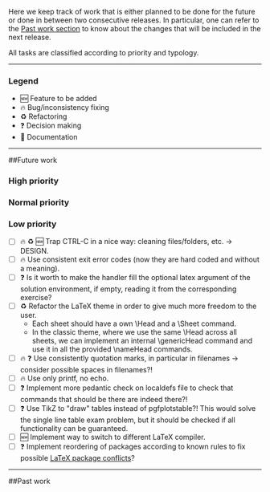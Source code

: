 Here we keep track of work that is either planned to be done for the future or done in between two consecutive releases.
In particular, one can refer to the [Past work section](#past-work) to know about the changes that will be included in the next release.

All tasks are classified according to priority and typology.

----

### Legend
* :new: Feature to be added
* :fire: Bug/inconsistency fixing
* :recycle: Refactoring
* :question: Decision making
* :memo: Documentation

----
##Future work

### High priority


### Normal priority


### Low priority

 - [ ] :fire: :recycle: :new: Trap CTRL-C in a nice way: cleaning files/folders, etc. -> DESIGN.
 - [ ] :fire: Use consistent exit error codes (now they are hard coded and without a meaning).
 - [ ] :question: Is it worth to make the handler fill the optional latex argument of the solution environment, if empty, reading it from the corresponding exercise?
 - [ ] :recycle: Refactor the LaTeX theme in order to give much more freedom to the user.
    * Each sheet should have a own \Head and a \Sheet command.
    * In the classic theme, where we use the same \Head across all sheets, we can implement an internal \genericHead command and use it in all the provided \nameHead commands.
 - [ ] :fire: :question: Use consistently quotation marks, in particular in filenames -> consider possible spaces in filenames?!
 - [ ] :fire: Use only printf, no echo.
 - [ ] :question: Implement more pedantic check on localdefs file to check that commands that should be there are indeed there?!
 - [ ] :question: Use TikZ to "draw" tables instead of pgfplotstable?!
 This would solve the single line table exam problem, but it should be checked if all functionality can be guaranteed.
 - [ ] :new: Implement way to switch to different LaTeX compiler.
 - [ ] :question: Implement reordering of packages according to known rules to fix possible [LaTeX package conflicts](http://www.macfreek.nl/memory/LaTeX_package_conflicts#Unicode_in_Listing)?

----
##Past work
